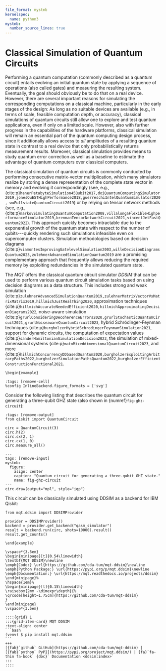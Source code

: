 ```yaml
---
file_format: mystnb
kernelspec:
  name: python3
mystnb:
  number_source_lines: true
---
```


# Classical Simulation of Quantum Circuits

Performing a quantum computation (commonly described as a quantum circuit) entails evolving an initial quantum state by applying a sequence of operations (also called gates) and measuring the resulting system.
Eventually, the goal should obviously be to do that on a real device.
However, there are several important reasons for simulating the corresponding computations on a classical machine, particularly in the early stages of the design:
As long as no suitable devices are available (e.g., in terms of scale, feasible computation depth, or accuracy), classical simulations of quantum circuits still allow one to explore and test quantum applications, even if only on a limited scale.
However, also with further progress in the capabilities of the hardware platforms, classical simulation will remain an essential part of the quantum computing design process, since it additionally allows access to _all_ amplitudes of a resulting quantum state in contrast to a real device that only probabilistically returns measurement results.
Moreover, classical simulation provides means to study quantum error correction as well as a baseline to estimate the advantage of quantum computers over classical computers.

The classical simulation of quantum circuits is commonly conducted by performing consecutive matrix-vector multiplication, which many simulators realize by storing a dense representation of the complete state vector in memory and evolving it correspondingly (see, e.g., {cite:p}`hanerPetabyteSimulation45Qubit2017,doiQuantumComputingSimulator2019,jonesQuESTHighPerformance2018,guerreschiIntelQuantumSimulator2020, wuFullstateQuantumCircuit2019`) or by relying on tensor network methods (see, e.g., {cite:p}`markovSimulatingQuantumComputation2008,villalongaFlexibleHighperformanceSimulator2019,brennanTensorNetworkCircuit2021,vincentJetFastQuantum2022`).
This approach quickly becomes intractable due to the exponential growth of the quantum state with respect to the number of qubits---quickly rendering such simulations infeasible even on supercomputer clusters.
Simulation methodologies based on decision diagrams {cite:p}`viamontesImprovingGatelevelSimulation2003,willeDecisionDiagramsQuantum2023,zulehnerAdvancedSimulationQuantum2019` are a promising complementary approach that frequently allows reducing the required memory by exploiting redundancies in the simulated quantum state.

The _MQT_ offers the classical quantum circuit simulator _DDSIM_ that can be used to perform various quantum circuit simulation tasks based on using decision diagrams as a data structure.
This includes strong and weak simulation {cite:p}`zulehnerAdvancedSimulationQuantum2019,zulehnerMatrixVectorVsMatrixMatrix2019,hillmichJustRealThing2020`, approximation techniques {cite:p}`hillmichAccurateNeededEfficient2020,hillmichApproximatingDecisionDiagrams2022`, noise-aware simulation {cite:p}`grurlConsideringDecoherenceErrors2020,grurlStochasticQuantumCircuit2021,grurlNoiseawareQuantumCircuit2023`, hybrid Schrödinger-Feynman techniques {cite:p}`burgholzerHybridSchrodingerFeynmanSimulation2021`, support for dynamic circuits, the computation of expectation values {cite:p}`sanderHamiltonianSimulationDecision2023`, the simulation of mixed-dimensional systems {cite:p}`matoMixeddimensionalQuantumCircuit2023`, and more {cite:p}`hillmichConcurrencyDDbasedQuantum2020,burgholzerExploitingArbitraryPaths2022,burgholzerSimulationPathsQuantum2022,burgholzerEfficientConstructionFunctional2021`.

```{raw} latex
\begin{example}
```

```{code-cell} ipython3
:tags: [remove-cell]
%config InlineBackend.figure_formats = ['svg']
```

Consider the following listing that describes the quantum circuit for generating a three-qubit GHZ state (also shown in {numref}`fig-ghz-circuit`):

```{code-cell} ipython3
:tags: [remove-output]
from qiskit import QuantumCircuit

circ = QuantumCircuit(3)
circ.h(2)
circ.cx(2, 1)
circ.cx(1, 0)
circ.measure_all()
```

```{code-cell} ipython3
---
tags: [remove-input]
mystnb:
  figure:
    align: center
    caption: "Quantum circuit for generating a three-qubit GHZ state."
    name: fig-ghz-circuit
---
circ.draw(output="mpl", style="iqp")
```

This circuit can be classically simulated using DDSIM as a backend for IBM Qiskit:

```{code-cell} ipython3
from mqt.ddsim import DDSIMProvider

provider = DDSIMProvider()
backend = provider.get_backend("qasm_simulator")
result = backend.run(circ, shots=10000).result()
result.get_counts()
```

```{raw} latex
\end{example}
```

```{raw} latex
\vspace*{3.5em}
\begin{minipage}[t]{0.54\linewidth}
\textbf{MQT DDSIM}\newline
\emph{Code:} \url{https://github.com/cda-tum/mqt-ddsim}\newline
\emph{Python Package:} \url{https://pypi.org/p/mqt.ddsim}\newline
\emph{Documentation:} \url{https://mqt.readthedocs.io/projects/ddsim}
\end{minipage}%
\hspace{1em}%
\begin{minipage}[t]{0.15\linewidth}
\raisebox{2mm -\dimexpr\depth}{%
\qrcode[height=1.75cm]{https://github.com/cda-tum/mqt-ddsim}
}
\end{minipage}
\vspace*{3.5em}
```

````{only} html
::::{grid} 1
:::{grid-item-card} MQT DDSIM
:text-align: center
```bash
(venv) $ pip install mqt.ddsim
```
+++
[{fab}`github` GitHub](https://github.com/cda-tum/mqt-ddsim) | [{fab}`python` PyPI](https://pypi.org/project/mqt.ddsim/) | {fa}`fa-thin fa-book` {doc}` Documentation <ddsim:index>`
:::
::::
````
